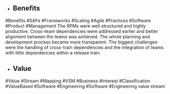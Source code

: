 - ## Benefits
#Benefits #SAFe #Frameworks #Scaling #Agile #Practices #Software #Product #Management 
The RPMs were well  structured and highly productive. Cross-team dependencies  were addressed earlier and better alignment between the teams  was achieved. The whole planning and development process  became more transparent.  The biggest challenges were the handling of cross-train  dependencies and the integration of teams with little  dependencies within a release train.

- ## Value
#Value #Stream #Mapping #VSM #Business #Interest #Classification #ValueBased #Software #Engineering #Software #Engineering 
value stream

